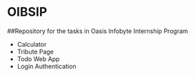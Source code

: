 # OIBSIP
##Repository for the tasks in Oasis Infobyte Internship Program
- Calculator
- Tribute Page
- Todo Web App
- Login Authentication
